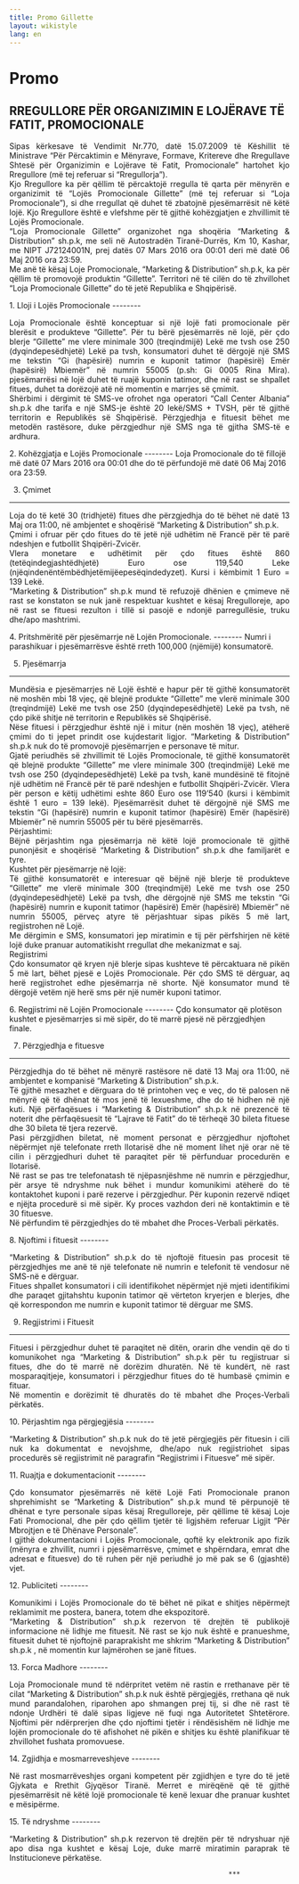 ```yaml
---
title: Promo Gillette
layout: wikistyle
lang: en
---
```


Promo
========

RREGULLORE PËR ORGANIZIMIN E LOJËRAVE TË FATIT, PROMOCIONALE
-----------
<p align="justify">
Sipas kërkesave të Vendimit Nr.770, datë 15.07.2009 të Këshillit të Ministrave “Për Përcaktimin e Mënyrave, Formave, Kritereve dhe Rregullave Shtesë për Organizimin e Lojërave të Fatit, Promocionale” hartohet kjo Rregullore (më tej referuar si  “Rregullorja”). 
<br>Kjo Rregullore ka për qëllim të përcaktojë rregulla të qarta për mënyrën e organizimit të “Lojës Promocionale Gillette” (më tej referuar si “Loja Promocionale”), si dhe rregullat që duhet të zbatojnë pjesëmarrësit në këtë lojë. Kjo Rregullore është e vlefshme për të gjithë kohëzgjatjen e  zhvillimit të  Lojës Promocionale. 
<br>“Loja Promocionale Gillette” organizohet nga shoqëria “Marketing & Distribution” sh.p.k, me seli në Autostradën Tiranë-Durrës, Km 10, Kashar, me NIPT J72124001N, prej datës 07 Mars 2016 ora 00:01 deri më datë 06 Maj 2016 ora 23:59. 
<br>Me anë të kësaj Loje Promocionale, “Marketing & Distribution” sh.p.k, ka për qëllim të promovojë produktin “Gillette”.
Territori në të cilën do të zhvillohet “Loja Promocionale Gillette” do të jetë Republika e Shqipërisë.
</p>
1.	Lloji i Lojës Promocionale
--------
<p align="justify">
Loja Promocionale është konceptuar si një lojë fati promocionale për blerësit e produkteve “Gillette”. Për tu bërë pjesëmarrës në lojë, për çdo blerje “Gillette” me vlere minimale 300 (treqindmijë) Lekë me tvsh ose 250 (dyqindepesëdhjetë) Lekë pa tvsh, konsumatori duhet të dërgojë një SMS me tekstin “Gi (hapësirë) numrin e kuponit tatimor (hapësirë) Emër (hapësirë) Mbiemër” në numrin 55005 (p.sh: Gi 0005 Rina Mira). pjesëmarrësi në lojë duhet të ruajë kuponin tatimor, dhe në rast se shpallet fitues, duhet ta dorëzojë atë në momentin e marrjes së çmimit. 
<br>Shërbimi i dërgimit të SMS-ve ofrohet nga operatori “Call Center Albania” sh.p.k dhe tarifa e një SMS-je është 20 lekë/SMS + TVSH, për të gjithë territorin e Republikës së Shqipërisë. Përzgjedhja e fituesit bëhet me metodën rastësore, duke përzgjedhur një SMS nga të gjitha SMS-të e ardhura.
</p>
2.	Kohëzgjatja e Lojës Promocionale
--------
Loja Promocionale do të fillojë më datë 07 Mars 2016 ora 00:01 dhe do të përfundojë më datë 06 Maj 2016 ora 23:59.

3.	Çmimet
--------
<p align="justify">
Loja do të ketë 30 (tridhjetë) fitues dhe  përzgjedhja do të bëhet në datë 13 Maj ora 11:00, në ambjentet e shoqërisë “Marketing & Distribution” sh.p.k.
<br>Çmimi i ofruar për çdo fitues do të jetë një udhëtim në Francë për të parë ndeshjen e futbollit Shqipëri-Zvicër.
<br>Vlera monetare e udhëtimit për çdo fitues është 860 (tetëqindegjashtëdhjetë) Euro ose 119,540 Leke (njëqindenëntëmbëdhjetëmijëepesëqindedyzet). Kursi i këmbimit 1 Euro = 139 Lekë. 
<br>“Marketing & Distribution” sh.p.k mund të refuzojë dhënien e çmimeve në rast se konstaton se nuk janë respektuar kushtet e kësaj Rregulloreje, apo në rast se fituesi rezulton i tillë si pasojë e ndonjë parregullësie, truku dhe/apo mashtrimi.
</p>
4.	Pritshmëritë për pjesëmarrje në Lojën Promocionale.
--------
Numri i parashikuar i pjesëmarrësve është  rreth 100,000 (njëmijë) konsumatorë.

5.	Pjesëmarrja
--------
<p align="justify">
Mundësia e pjesëmarrjes në Lojë është e hapur për të gjithë konsumatorët në moshën mbi 18 vjeç, që blejnë produkte “Gillette” me vlerë minimale 300 (treqindmijë) Lekë me tvsh ose 250 (dyqindepesëdhjetë) Lekë pa tvsh, në çdo pikë shitje në territorin e Republikës së Shqipërisë.
<br>Nëse fituesi i përzgjedhur është një i mitur (nën moshën 18 vjeç), atëherë çmimi do ti jepet prindit ose kujdestarit ligjor. “Marketing & Distribution” sh.p.k nuk do të promovojë pjesëmarrjen e personave të mitur.
<br>Gjatë periudhës së zhvillimit të Lojës Promocionale, të gjithë konsumatorët që blejnë produkte “Gillette” me vlere minimale 300 (treqindmijë) Lekë me tvsh ose 250 (dyqindepesëdhjetë) Lekë pa tvsh, kanë mundësinë të fitojnë një udhëtim në Francë për të parë ndeshjen e futbollit Shqipëri-Zvicër. Vlera për person e këtij udhëtimi eshte 860 Euro ose 119’540 (kursi i këmbimit është 1 euro = 139 lekë). Pjesëmarrësit duhet të dërgojnë një SMS me tekstin “Gi (hapësirë) numrin e kuponit tatimor (hapësirë) Emër (hapësirë) Mbiemër” në numrin 55005 për tu bërë pjesëmarrës.
<br>Përjashtimi:  <br>Bëjnë përjashtim nga pjesëmarrja në këtë lojë promocionale të gjithë punonjësit e shoqërisë “Marketing & Distribution” sh.p.k  dhe familjarët e tyre.
<br>Kushtet për pjesëmarrje në lojë: 
<br>Të gjithë konsumatorët e interesuar që bëjnë një blerje të produkteve “Gillette” me vlerë minimale 300 (treqindmijë) Lekë me tvsh ose 250 (dyqindepesëdhjetë) Lekë pa tvsh, dhe dërgojnë një SMS me tekstin “Gi (hapësirë) numrin e kuponit tatimor (hapësirë) Emër (hapësirë) Mbiemër” në numrin 55005, përveç atyre të përjashtuar sipas pikës 5 më lart,  regjistrohen në Lojë.
<br>Me dërgimin e SMS, konsumatori jep miratimin e tij për përfshirjen në këtë lojë duke pranuar automatikisht rregullat dhe mekanizmat e saj.
<br>Regjistrimi
<br>Çdo konsumator që kryen një blerje sipas kushteve të përcaktuara në pikën 5 më lart, bëhet pjesë e Lojës Promocionale. Për çdo SMS të dërguar, aq herë regjistrohet edhe pjesëmarrja në shorte. Një konsumator mund të dërgojë vetëm një herë sms për një numër kuponi tatimor.
</p>
6.	Regjistrimi në Lojën Promocionale
--------
Çdo konsumator që plotëson kushtet e pjesëmarrjes si më sipër, do të marrë pjesë në përzgjedhjen finale.

7.	Përzgjedhja e fituesve
--------
<p align="justify">
Përzgjedhja do të bëhet në mënyrë rastësore në datë 13 Maj ora 11:00, në ambjentet e kompanisë “Marketing & Distribution” sh.p.k.
<br>Të gjithë mesazhet e dërguara do të printohen veç e veç, do të palosen në mënyrë që të dhënat të mos jenë të lexueshme, dhe do të hidhen në një kuti. Një përfaqësues i “Marketing & Distribution” sh.p.k  në prezencë të noterit dhe përfaqësuesit të “Lajrave të Fatit”  do të tërheqë 30 bileta fituese dhe 30 bileta të tjera rezervë.
<br>Pasi përzgjidhen biletat, në moment personat e përzgjedhur njoftohet nëpërmjet një telefonate rreth llotarisë dhe në moment lihet një orar në të cilin i përzgjedhuri duhet të paraqitet për të përfunduar procedurën e llotarisë.
<br>Në rast se pas tre telefonatash të njëpasnjëshme në numrin e përzgjedhur, për arsye të ndryshme nuk bëhet i mundur komunikimi atëherë do të kontaktohet kuponi i parë rezerve i përzgjedhur. Për kuponin rezervë ndiqet e njëjta procedurë si më sipër. Ky proces vazhdon deri në kontaktimin e të 30 fituesve.
<br>Në përfundim të përzgjedhjes do të mbahet dhe Proces-Verbali përkatës.
</p>
8.	Njoftimi i fituesit
--------
<p align="justify">
“Marketing & Distribution” sh.p.k do të njoftojë fituesin pas procesit të përzgjedhjes me anë të një telefonate në numrin e telefonit të vendosur në SMS-në e dërguar.
<br>Fitues shpallet konsumatori i cili identifikohet nëpërmjet një mjeti identifikimi dhe paraqet gjitahshtu kuponin tatimor që vërteton kryerjen e blerjes, dhe që korrespondon me numrin e kuponit tatimor të dërguar me SMS.
</p>

9.	Regjistrimi i Fituesit
--------
<p align="justify">
Fituesi i përzgjedhur duhet të paraqitet në ditën, orarin dhe vendin që do ti komunikohet nga “Marketing & Distribution” sh.p.k për tu regjistruar si fitues, dhe do të marrë në dorëzim dhuratën. Në të kundërt, në rast mosparaqitjeje, konsumatori i përzgjedhur fitues do të humbasë çmimin e fituar.
<br>Në momentin e dorëzimit të dhuratës do të mbahet dhe Proçes-Verbali përkatës.
</p>
10.	Përjashtim nga përgjegjësia
--------
<p align="justify">
“Marketing & Distribution” sh.p.k nuk do të jetë përgjegjës për fituesin i cili nuk ka dokumentat e nevojshme, dhe/apo nuk regjistriohet sipas procedurës së regjistrimit në paragrafin “Regjistrimi i Fituesve” më sipër.
</p>
11.	Ruajtja e dokumentacionit
--------
<p align="justify">
Çdo konsumator pjesëmarrës në këtë Lojë Fati Promocionale pranon shprehimisht se “Marketing & Distribution” sh.p.k mund të përpunojë të dhënat e tyre personale sipas kësaj Rregulloreje, për qëllime të kësaj Loje Fati Promocional, dhe për çdo qëllim tjetër të ligjshëm referuar Ligjit “Për Mbrojtjen e të Dhënave Personale”.
<br>I gjithë dokumentacioni i Lojës Promocionale, qoftë ky elektronik apo fizik (mënyra e zhvillit, numri i pjesëmarrësve, çmimet e shpërndara, emrat dhe adresat e fituesve) do të ruhen për një periudhë jo më pak se 6 (gjashtë) vjet.
</p>
12.	Publiciteti
--------
<p align="justify">
Komunikimi i Lojës Promocionale do të bëhet në pikat e shitjes nëpërmejt reklamimit me postera, banera, totem dhe ekspozitorë.
<br>“Marketing & Distribution” sh.p.k rezervon të drejtën të publikojë informacione në lidhje me fituesit. Në rast se kjo nuk është e pranueshme, fituesit duhet të njoftojnë paraprakisht me shkrim “Marketing & Distribution” sh.p.k , në momentin kur lajmërohen se janë fitues.
</p>
13.	Forca Madhore
--------
<p align="justify">
Loja Promocionale mund të ndërpritet vetëm në rastin e rrethanave për të cilat “Marketing & Distribution” sh.p.k  nuk është përgjegjës, rrethana që nuk mund parandalohen, riparohen apo shmangen prej tij, si dhe në rast të ndonje Urdhëri të dalë sipas ligjeve në fuqi nga Autoritetet Shtetërore. Njoftimi për ndërprerjen dhe çdo njoftimi tjetër i rëndësishëm në lidhje me lojën promocionale do të afishohet në pikën e shitjes ku është planifikuar të zhvillohet fushata promovuese.
</p>
14.	Zgjidhja e mosmarreveshjeve
--------
<p align="justify">
Në rast mosmarrëveshjes organi kompetent për zgjidhjen e tyre do të jetë Gjykata e Rrethit Gjyqësor Tiranë. Merret e mirëqënë që të gjithë pjesëmarrësit në këtë lojë promocionale të kenë lexuar dhe pranuar kushtet e mësipërme.
</p>
15.	Të ndryshme
--------
<p align="justify">
“Marketing & Distribution” sh.p.k  rezervon të drejtën për të ndryshuar një apo disa nga kushtet e kësaj Loje, duke marrë miratimin paraprak të Institucioneve përkatëse. 
</p>

                                                           *** 
